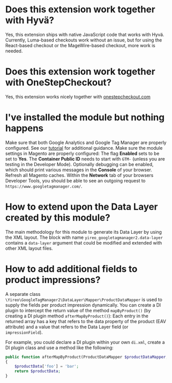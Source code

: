 # Does this extension work together with Hyvä?
Yes, this extension ships with native JavaScript code that works with Hyvä. Currently, Luma-based checkouts work without an issue, but for using the React-based checkout or the MageWire-based checkout, more work is needed.

# Does this extension work together with OneStepCheckout?
Yes, this extension works nicely together with [onestepcheckout.com](https://www.onestepcheckout.com/)

# I've installed the module but nothing happens
Make sure that both Google Analytics and Google Tag Manager are properly configured. See our [tutorial](/blob/master/TUTORIAL.md) for additional guidance. Make sure the module settings in Magento are properly configured: The flag **Enabled** sets to be set to **Yes**. The **Container Public ID** needs to start with `GTM-` (unless you are testing in the Developer Mode). Optionally debugging can be enabled, which should print various messages in the **Console** of your browser. Refresh all Magento caches. Within the **Network** tab of your browsers Developer Tools, you should be able to see an outgoing request to `https://www.googletagmanager.com/`.

# How to extend upon the Data Layer created by this module?
The main methodology for this module to generate its Data Layer by using the XML layout. The block with name `yireo_googletagmanager2.data-layer` contains a `data-layer` argument that could be modified and extended with other XML layout files.

# How to add additional fields to product impressions?
A separate class `\Yireo\GoogleTagManager2\DataLayer\Mapper\ProductDataMapper` is used to supply the fields per product impression dynamically. You can create a DI plugin to intercept the return value of the method `mapByProduct()` (by creating a DI plugin method `afterMapByProduct()`): Each entry in the returned array has a key that refers to the data property of the product (EAV attribute) and a value that refers to the Data Layer field (or `impressionField`). 

For example, you could declare a DI plugin within your own `di.xml`, create a DI plugin class and use a method like the following:
```php
public function afterMapByProduct(ProductDataMapper $productDataMapper, array $productData, ProductInterface $product): array 
{
    $productData['foo'] = 'bar';
    return $productData;
}
```


